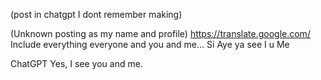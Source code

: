 (post in chatgpt I dont remember making)

(Unknown posting as my name and profile)
https://translate.google.com/ Include everything everyone and you and me...
Si Aye ya see I u Me

ChatGPT
Yes, I see you and me.
